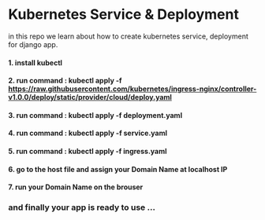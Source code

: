 # Kubernetes Service & Deployment
in this repo we learn about how to create kubernetes service, deployment for django app.
#### 1. install kubectl
#### 2. run command : kubectl apply -f https://raw.githubusercontent.com/kubernetes/ingress-nginx/controller-v1.0.0/deploy/static/provider/cloud/deploy.yaml
#### 3. run command : kubectl apply -f deployment.yaml
#### 4. run command : kubectl apply -f service.yaml
#### 5. run command : kubectl apply -f ingress.yaml
#### 6. go to the host file and assign your Domain Name at localhost IP
#### 7. run your Domain Name on the brouser

### and finally your app is ready to use ...

